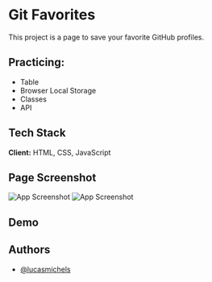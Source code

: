 
# Git Favorites

This project is a page to save your favorite GitHub profiles.
## Practicing:

- Table
- Browser Local Storage
- Classes
- API

## Tech Stack

**Client:** HTML, CSS, JavaScript

## Page Screenshot

![App Screenshot](https://i.imgur.com/YcL9epL.png)
![App Screenshot](https://i.imgur.com/dNla8Ou.png)









## Demo



## Authors

- [@lucasmichels](https://www.github.com/lucasmichels)